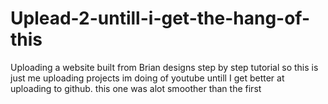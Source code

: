 # Uplead-2-untill-i-get-the-hang-of-this
Uploading a website built from Brian designs step by step tutorial
so this is just me uploading projects im doing of youtube untill I get better at uploading to github. this one was alot smoother than the first
